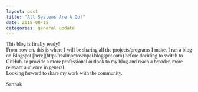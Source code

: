 ```yaml
---
layout: post
title: "All Systems Are A Go!"
date: 2018-08-15
categories: general update
---
```


<font face = "Gotham">
This blog is finally ready! <br>
From now on, this is where I will be sharing all the projects/programs I make. I ran a blog on Blogspot [here](http://realmomosenpai.blogspot.com) before deciding to switch to GitHub, to provide a more professional outlook to my blog and reach a broader, more relevant audience in general. <br>
Looking forward to share my work with the community.

Sarthak
</font>
